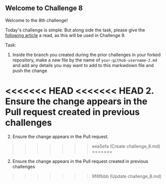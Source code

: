## Welcome to Challenge 8

Welcome to the 8th challenge! 

Today's challenge is simple. But along side the task, please give the [following article](https://www.atlassian.com/git/tutorials/undoing-changes/git-reset) a read, as this will be used in Challenge 9.


Task: 
1. Inside the branch you created during the prior challenges in your forked repository, make a new file by the name of ``your-github-username-2.md`` and add any details you may want to add to this markwdown file and push the change

<<<<<<< HEAD
<<<<<<< HEAD
2. Ensure the change appears in the Pull request created in previous challenges
=======
2. Ensure the change appears in the Pull request. 
>>>>>>> eea5efa (Create challenge_8.md)
=======
2. Ensure the change appears in the Pull request created in previous challenges
>>>>>>> 9f6fbbb (Update challenge_8.md)
